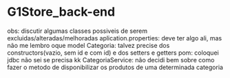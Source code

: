 # G1Store_back-end

obs: discutir algumas classes possiveis de serem excluidas/alteradas/melhoradas
	aplication.properties: deve ter algo ali, mas não me lembro oque
	model Categoria: talvez precise dos constructors(vazio, sem id e com id) e dos 	 setters e getters
	pom: coloquei jdbc não sei se precisa kk
	CategoriaService: não decidi bem sobre como fazer o metodo de disponibilizar os produtos 	de uma determinada categoria	